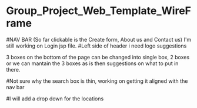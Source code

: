 # Group_Project_Web_Template_WireFrame

#NAV BAR (So far clickable is the Create form, About us and Contact us) I'm still working on Login jsp file. 
#Left side of header i need logo suggestions

3 boxes on the bottom of the page can be changed into single box, 2 boxes or we can mantain the 3 boxes as is then suggestions on what to put in there.

#Not sure why the search box is thin, working on getting it aligned with the nav bar

#I will add a drop down for the locations


